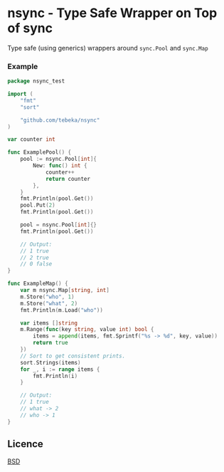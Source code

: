 # nsync - Type Safe Wrapper on Top of sync

Type safe (using generics) wrappers around `sync.Pool` and `sync.Map`

### Example

```go
package nsync_test

import (
	"fmt"
	"sort"

	"github.com/tebeka/nsync"
)

var counter int

func ExamplePool() {
	pool := nsync.Pool[int]{
		New: func() int {
			counter++
			return counter
		},
	}
	fmt.Println(pool.Get())
	pool.Put(2)
	fmt.Println(pool.Get())

	pool = nsync.Pool[int]{}
	fmt.Println(pool.Get())

	// Output:
	// 1 true
	// 2 true
	// 0 false
}

func ExampleMap() {
	var m nsync.Map[string, int]
	m.Store("who", 1)
	m.Store("what", 2)
	fmt.Println(m.Load("who"))

	var items []string
	m.Range(func(key string, value int) bool {
		items = append(items, fmt.Sprintf("%s -> %d", key, value))
		return true
	})
	// Sort to get consistent prints.
	sort.Strings(items)
	for _, i := range items {
		fmt.Println(i)
	}

	// Output:
	// 1 true
	// what -> 2
	// who -> 1
}
```


## Licence
[BSD](LICENCE)
